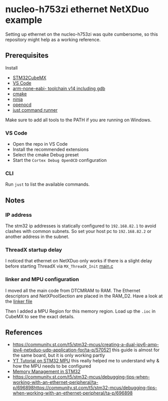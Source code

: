 # nucleo-h753zi ethernet NetXDuo example

Setting up ethernet on the nucleo-h753zi was quite cumbersome, so this repository might help as a working reference.

## Prerequisites  

Install
* [STM32CubeMX](https://www.st.com/en/development-tools/stm32cubemx.html)
* [VS Code](https://code.visualstudio.com/download)
* [arm-none-eabi- toolchain v14 including gdb](https://developer.arm.com/downloads/-/arm-gnu-toolchain-downloads) 
* [cmake](https://cmake.org/download/)
* [ninja](https://ninja-build.org/)
* [openocd](https://openocd.org/)
* [just command runner](https://github.com/casey/just)

Make sure to add all tools to the PATH if you are running on Windows.

### VS Code

* Open the repo in VS Code
* Install the recommended extensions
* Select the cmake Debug preset
* Start the `Cortex Debug OpenOCD` configuration

### CLI

Run `just` to list the available commands.

## Notes

### IP address

The stm32 ip addresses is statically configured to `192.168.82.1` to avoid clashes with common subnets. 
So set your host pc to `192.168.82.2` or another address in the subnet.

### ThreadX startup delay

I noticed that ethernet on NetXDuo only works if there is a slight delay before starting ThreadX via `MX_ThreadX_Init` [main.c](Core/Src/main.c) 

### linker and MPU configuration

I moved all the main code from DTCMRAM to RAM. The Ethernet descriptors and NetXPoolSection are placed in the RAM_D2. 
Have a look at the [linker file](STM32H753XX_FLASH.ld) 

Then I added a MPU Region for this memory region. Load up the `.ioc` in CubeMX to see the exact details.


## References

* https://community.st.com/t5/stm32-mcus/creating-a-dual-ipv6-amp-ipv4-netxduo-udp-application-for/ta-p/570521 
  this guide is almost for the same board, but it is only working partly
* [YT Tutorial on STM32 MPU](https://www.youtube.com/watch?v=5xVKIGCPy2s)
  this really helped me to understand why & how the MPU needs to be configured
* [Memory Management in STM32](https://www.youtube.com/watch?v=MJfUiw8bZEI)
* https://community.st.com/t5/stm32-mcus/debugging-tips-when-working-with-an-ethernet-peripheral/ta-p/696898https://community.st.com/t5/stm32-mcus/debugging-tips-when-working-with-an-ethernet-peripheral/ta-p/696898

